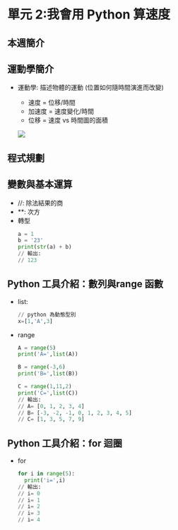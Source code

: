 單元 2:我會用 Python 算速度
=========================

## 本週簡介

## 運動學簡介
- 運動學: 描述物體的運動 (位置如何隨時間演進而改變)
    - 速度 = 位移/時間
    - 加速度 = 速度變化/時間
    - 位移 = 速度 vs 時間圖的面積
    
    ![](https://user-images.githubusercontent.com/11552271/146234282-1290b201-1490-49f9-8853-e4e5250e596b.png)

## 程式規劃

## 變數與基本運算
- //: 除法結果的商
- **: 次方
- 轉型
    ```py
    a = 1
    b = '23'
    print(str(a) + b)
    // 輸出:
    // 123
    ```

## Python 工具介紹：數列與range 函數
- list:
    ```py
    // python 為動態型別
    x=[1,'A',3]
    ```
- range
    ```py
    A = range(5)
    print('A=',list(A))

    B = range(-3,6)
    print('B=',list(B))

    C = range(1,11,2)
    print('C=',list(C))
    // 輸出:
    // A= [0, 1, 2, 3, 4]
    // B= [-3, -2, -1, 0, 1, 2, 3, 4, 5]
    // C= [1, 3, 5, 7, 9]
    ```
    
## Python 工具介紹：for 迴圈
- for
    ```py
    for i in range(5):
      print('i=',i)
    // 輸出:
    // i= 0
    // i= 1
    // i= 2
    // i= 3
    // i= 4
    ```
